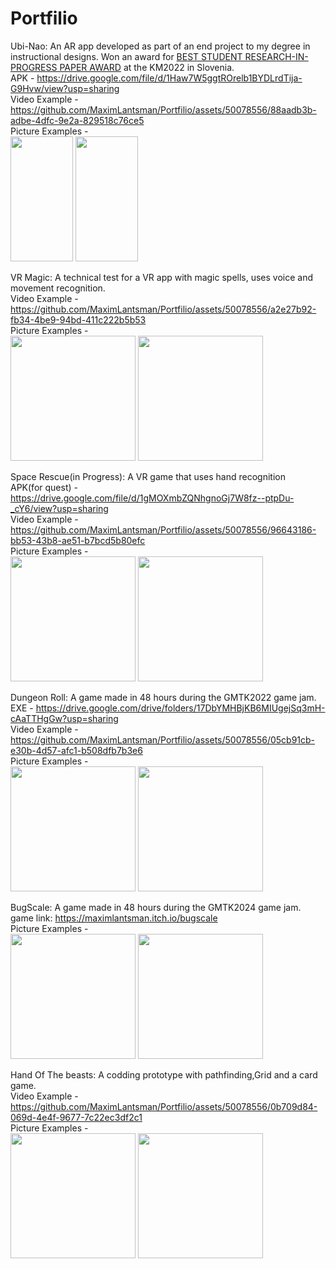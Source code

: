 # Portfilio

Ubi-Nao: An AR app developed as part of an end project to my degree in instructional designs. Won an award for <a href="https://iiakm.org/awards/bestpaper.php">BEST STUDENT RESEARCH-IN-PROGRESS PAPER AWARD</a> at the KM2022 in Slovenia.
<br>
APK - https://drive.google.com/file/d/1Haw7W5ggtROrelb1BYDLrdTija-G9Hvw/view?usp=sharing
<br>
Video Example -
https://github.com/MaximLantsman/Portfilio/assets/50078556/88aadb3b-adbe-4dfc-9e2a-829518c76ce5
<br>
Picture Examples -
<br>
<img src="https://github.com/MaximLantsman/Portfilio/assets/50078556/b7a60a29-4d5a-4029-9ce0-9b45143f748f" width="100" height="200">
<img src="https://github.com/MaximLantsman/Portfilio/assets/50078556/480973b3-18b2-4659-abcb-1bae5dc1f6f9" width="100" height="200">

VR Magic: A technical test for a VR app with magic spells, uses voice and movement recognition.
<br>
Video Example -
https://github.com/MaximLantsman/Portfilio/assets/50078556/a2e27b92-fb34-4be9-94bd-411c222b5b53
<br>
Picture Examples -
<br>
<img src="https://github.com/MaximLantsman/Portfilio/assets/50078556/ca9e440a-6ab6-4041-9abe-d711fa9e92d0" width="200" height="200">
<img src="https://github.com/MaximLantsman/Portfilio/assets/50078556/bbfd6866-8ec0-44a8-9a0d-0d87654285d6" width="200" height="200">

Space Rescue(in Progress): A VR game that uses hand recognition
<br>
APK(for quest) - https://drive.google.com/file/d/1gMOXmbZQNhgnoGj7W8fz--ptpDu-_cY6/view?usp=sharing
<br>
Video Example -
https://github.com/MaximLantsman/Portfilio/assets/50078556/96643186-bb53-43b8-ae51-b7bcd5b80efc
<br>
Picture Examples -
<br>
<img src="https://github.com/MaximLantsman/Portfilio/assets/50078556/16b099e4-fe4e-4fdb-a268-7a60ff9191ae" width="200" height="200">
<img src="https://github.com/MaximLantsman/Portfilio/assets/50078556/211a9181-b8d1-4494-8461-e72b27e7751b" width="200" height="200">

Dungeon Roll: A game made in 48 hours during the GMTK2022 game jam.
<br>
EXE - https://drive.google.com/drive/folders/17DbYMHBjKB6MIUgejSq3mH-cAaTTHgGw?usp=sharing
<br>
Video Example -
https://github.com/MaximLantsman/Portfilio/assets/50078556/05cb91cb-e30b-4d57-afc1-b508dfb7b3e6
<br>
Picture Examples -
<br>
<img src="https://github.com/MaximLantsman/Portfilio/assets/50078556/837c7cbe-1a77-43d1-a744-5809fb3899d8" width="200" height="200">
<img src="https://github.com/MaximLantsman/Portfilio/assets/50078556/a677ea23-cda0-439e-8305-b78831f0d87c" width="200" height="200">

BugScale: A game made in 48 hours during the GMTK2024 game jam.
<br>
game link: https://maximlantsman.itch.io/bugscale
<br>
Picture Examples -
<br>
<img src="https://github.com/user-attachments/assets/d4f29024-b100-43a4-a184-1fac0e65d94e" width="200" height="200">
<img src="https://github.com/user-attachments/assets/18873437-d85d-4018-9ce3-6a3c598f1764" width="200" height="200">

Hand Of The beasts: A codding prototype with pathfinding,Grid and a card game.
<br>
Video Example -
https://github.com/MaximLantsman/Portfilio/assets/50078556/0b709d84-069d-4e4f-9677-7c22ec3df2c1
<br>
Picture Examples -
<br>
<img src="https://github.com/MaximLantsman/Portfilio/assets/50078556/ab31d195-2143-45df-94a1-cb4046260001" width="200" height="200">
<img src="https://github.com/MaximLantsman/Portfilio/assets/50078556/27ee4bec-7893-41f1-8cd3-c1c063f5b03d" width="200" height="200">




